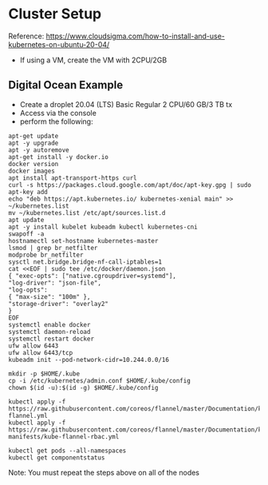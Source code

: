 # Cluster Setup
Reference: https://www.cloudsigma.com/how-to-install-and-use-kubernetes-on-ubuntu-20-04/
- If using a VM, create the VM with 2CPU/2GB

## Digital Ocean Example
- Create a droplet 20.04 (LTS) Basic Regular 2 CPU/60 GB/3 TB tx
- Access via the console
- perform the following:

```
apt-get update
apt -y upgrade
apt -y autoremove
apt-get install -y docker.io
docker version
docker images
apt install apt-transport-https curl
curl -s https://packages.cloud.google.com/apt/doc/apt-key.gpg | sudo apt-key add
echo "deb https://apt.kubernetes.io/ kubernetes-xenial main" >> ~/kubernetes.list
mv ~/kubernetes.list /etc/apt/sources.list.d
apt update
apt -y install kubelet kubeadm kubectl kubernetes-cni
swapoff -a
hostnamectl set-hostname kubernetes-master
lsmod | grep br_netfilter
modprobe br_netfilter
sysctl net.bridge.bridge-nf-call-iptables=1
cat <<EOF | sudo tee /etc/docker/daemon.json
{ "exec-opts": ["native.cgroupdriver=systemd"],
"log-driver": "json-file",
"log-opts":
{ "max-size": "100m" },
"storage-driver": "overlay2"
}
EOF
systemctl enable docker
systemctl daemon-reload
systemctl restart docker
ufw allow 6443
ufw allow 6443/tcp
kubeadm init --pod-network-cidr=10.244.0.0/16

mkdir -p $HOME/.kube
cp -i /etc/kubernetes/admin.conf $HOME/.kube/config
chown $(id -u):$(id -g) $HOME/.kube/config

kubectl apply -f https://raw.githubusercontent.com/coreos/flannel/master/Documentation/kube-flannel.yml
kubectl apply -f https://raw.githubusercontent.com/coreos/flannel/master/Documentation/k8s-manifests/kube-flannel-rbac.yml

kubectl get pods --all-namespaces
kubectl get componentstatus
```
Note: You must repeat the steps above on all of the nodes

